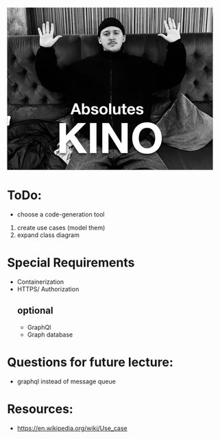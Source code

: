 ![ABSOLUT KINO](src/main/resources/KINO.webp)

# ToDo:

- choose a code-generation tool
1. create use cases (model them)
2. expand class diagram

# Special Requirements
- Containerization
- HTTPS/ Authorization
  ## optional
  - GraphQl
  - Graph database

# Questions for future lecture:
- graphql instead of message queue

# Resources:

- https://en.wikipedia.org/wiki/Use_case
